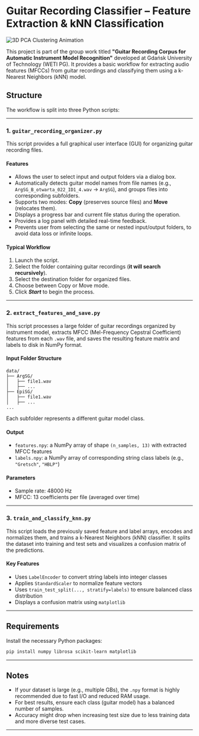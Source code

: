 # Guitar Recording Classifier – Feature Extraction & kNN Classification

![3D PCA Clustering Animation](pca_rotation.gif)

This project is part of the group work titled **"Guitar Recording Corpus for Automatic Instrument Model Recognition"** developed at Gdańsk University of Technology (WETI PG). It provides a basic workflow for extracting audio features (MFCCs) from guitar recordings and classifying them using a k-Nearest Neighbors (kNN) model.

## Structure

The workflow is split into three Python scripts:

---

### 1. `guitar_recording_organizer.py`

This script provides a full graphical user interface (GUI) for organizing guitar recording files.

#### Features

- Allows the user to select input and output folders via a dialog box.
- Automatically detects guitar model names from file names (e.g., `ArgSG_B_otwarta_022_ID1_4.wav` → `ArgSG`), and groups files into corresponding subfolders.
- Supports two modes: **Copy** (preserves source files) and **Move** (relocates them).
- Displays a progress bar and current file status during the operation.
- Provides a log panel with detailed real-time feedback.
- Prevents user from selecting the same or nested input/output folders, to avoid data loss or infinite loops.

#### Typical Workflow

1. Launch the script.
2. Select the folder containing guitar recordings (**it will search recursively**).
3. Select the destination folder for organized files.
4. Choose between Copy or Move mode.
5. Click ***Start*** to begin the process.

---

### 2. `extract_features_and_save.py`

This script processes a large folder of guitar recordings organized by instrument model, extracts MFCC (Mel-Frequency Cepstral Coefficient) features from each `.wav` file, and saves the resulting feature matrix and labels to disk in NumPy format.

#### Input Folder Structure

```
data/
├── ArgSG/
│   ├── file1.wav
│   ├── ...
├── EpiSG/
│   ├── file1.wav
│   ├── ...
...
```

Each subfolder represents a different guitar model class.

#### Output

- `features.npy`: a NumPy array of shape `(n_samples, 13)` with extracted MFCC features
- `labels.npy`: a NumPy array of corresponding string class labels (e.g., `"Gretsch"`, `"HBLP"`)

#### Parameters

- Sample rate: 48000 Hz
- MFCC: 13 coefficients per file (averaged over time)

---

### 3. `train_and_classify_knn.py`

This script loads the previously saved feature and label arrays, encodes and normalizes them, and trains a k-Nearest Neighbors (kNN) classifier. It splits the dataset into training and test sets and visualizes a confusion matrix of the predictions.

#### Key Features

- Uses `LabelEncoder` to convert string labels into integer classes
- Applies `StandardScaler` to normalize feature vectors
- Uses `train_test_split(..., stratify=labels)` to ensure balanced class distribution
- Displays a confusion matrix using `matplotlib`

---

## Requirements

Install the necessary Python packages:

```bash
pip install numpy librosa scikit-learn matplotlib
```

---

## Notes

- If your dataset is large (e.g., multiple GBs), the `.npy` format is highly recommended due to fast I/O and reduced RAM usage.
- For best results, ensure each class (guitar model) has a balanced number of samples.
- Accuracy might drop when increasing test size due to less training data and more diverse test cases.

---

